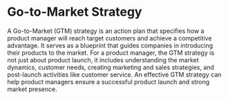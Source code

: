 # Go-to-Market Strategy

A Go-to-Market (GTM) strategy is an action plan that specifies how a product manager will reach target customers and achieve a competitive advantage. It serves as a blueprint that guides companies in introducing their products to the market. For a product manager, the GTM strategy is not just about product launch, it includes understanding the market dynamics, customer needs, creating marketing and sales strategies, and post-launch activities like customer service. An effective GTM strategy can help product managers ensure a successful product launch and strong market presence.